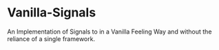 # Vanilla-Signals
An Implementation of Signals to in a Vanilla Feeling Way and without the reliance of a single framework.  
